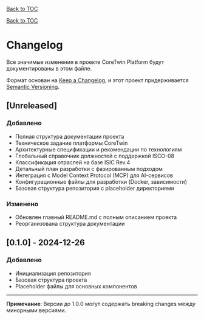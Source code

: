 [Back to TOC](../basic_toc.md#changelog-md)

[Back to TOC](../comprehensive_toc.md#changelog-md)

# Changelog

Все значимые изменения в проекте CoreTwin Platform будут документированы в этом файле.

Формат основан на [Keep a Changelog](https://keepachangelog.com/ru/1.0.0/),
и этот проект придерживается [Semantic Versioning](https://semver.org/spec/v2.0.0.html).

## [Unreleased]

### Добавлено
- Полная структура документации проекта
- Техническое задание платформы CoreTwin
- Архитектурные спецификации и рекомендации по технологиям
- Глобальный справочник должностей с поддержкой ISCO-08
- Классификация отраслей на базе ISIC Rev.4
- Детальный план разработки с фазированным подходом
- Интеграция с Model Context Protocol (MCP) для AI-сервисов
- Конфигурационные файлы для разработки (Docker, зависимости)
- Базовая структура репозитория с placeholder директориями

### Изменено
- Обновлен главный README.md с полным описанием проекта
- Реорганизована структура документации

## [0.1.0] - 2024-12-26

### Добавлено
- Инициализация репозитория
- Базовая структура проекта
- Placeholder файлы для основных компонентов

---

**Примечание**: Версии до 1.0.0 могут содержать breaking changes между минорными версиями.
